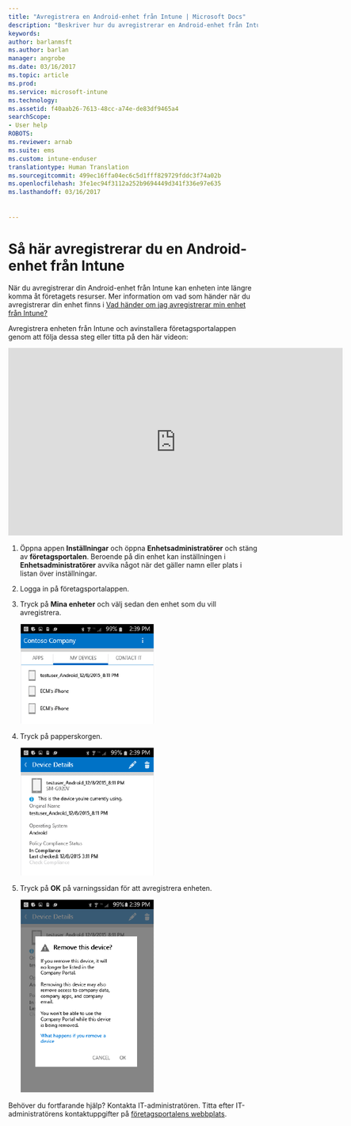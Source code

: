 ```yaml
---
title: "Avregistrera en Android-enhet från Intune | Microsoft Docs"
description: "Beskriver hur du avregistrerar en Android-enhet från Intune"
keywords: 
author: barlanmsft
ms.author: barlan
manager: angrobe
ms.date: 03/16/2017
ms.topic: article
ms.prod: 
ms.service: microsoft-intune
ms.technology: 
ms.assetid: f40aab26-7613-48cc-a74e-de83df9465a4
searchScope:
- User help
ROBOTS: 
ms.reviewer: arnab
ms.suite: ems
ms.custom: intune-enduser
translationtype: Human Translation
ms.sourcegitcommit: 499ec16ffa04ec6c5d1fff829729fddc3f74a02b
ms.openlocfilehash: 3fe1ec94f3112a252b9694449d341f336e97e635
ms.lasthandoff: 03/16/2017


---
```



# <a name="how-to-unenroll-your-android-device-from-intune"></a>Så här avregistrerar du en Android-enhet från Intune

När du avregistrerar din Android-enhet från Intune kan enheten inte längre komma åt företagets resurser.  Mer information om vad som händer när du avregistrerar din enhet finns i [Vad händer om jag avregistrerar min enhet från Intune?](what-happens-if-you-unenroll-your-device-from-intune-android.md)

Avregistrera enheten från Intune och avinstallera företagsportalappen genom att följa dessa steg eller titta på den här videon:

<iframe width="675" height="379" src="https://www.youtube.com/embed/K-Vi7lNfaMk" frameborder="0" allowfullscreen></iframe>

1. Öppna appen **Inställningar** och öppna **Enhetsadministratörer** och stäng av **företagsportalen**. Beroende på din enhet kan inställningen i **Enhetsadministratörer** avvika något när det gäller namn eller plats i listan över inställningar.

2.  Logga in på företagsportalappen.

3.  Tryck på **Mina enheter** och välj sedan den enhet som du vill avregistrera.

    ![Välj den enhet som du vill avregistrera.](./media/andr-1-my-devices-choose.png)

4.  Tryck på papperskorgen.

    ![Tryck på papperskorgen.](./media/andr-2-tap-trashcan.png)

5.  Tryck på **OK** på varningssidan för att avregistrera enheten.

    ![Ta bort enheten.](./media/andr-3-warning-about-remove.png)

Behöver du fortfarande hjälp? Kontakta IT-administratören. Titta efter IT-administratörens kontaktuppgifter på [företagsportalens webbplats](http://portal.manage.microsoft.com).

